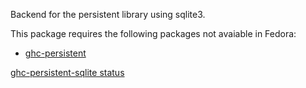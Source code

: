 Backend for the persistent library using sqlite3.

This package requires the following packages not avaiable in Fedora:

* [ghc-persistent](../ghc-persistent)

[ghc-persistent-sqlite status](https://copr.fedorainfracloud.org/coprs/dshea/bdcs-haskell-deps/package/ghc-persistent-sqlite/status_image/last_build.png)
